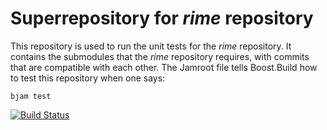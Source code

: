# Superrepository for _rime_ repository

This repository is used to run the unit tests for the _rime_ repository.
It contains the submodules that the _rime_ repository requires, with commits that are compatible with each other.
The Jamroot file tells Boost.Build how to test this repository when one says:

    bjam test

[![Build Status](https://travis-ci.org/rogiervd/rime-test.svg?branch=master)](https://travis-ci.org/rogiervd/rime-test)

